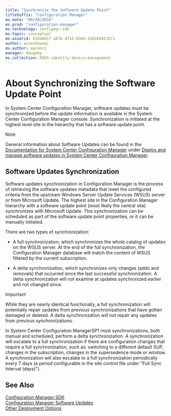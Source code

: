 ```yaml
---
title: "Synchronize the Software Update Point"
titleSuffix: "Configuration Manager"
ms.date: "09/20/2016"
ms.prod: "configuration-manager"
ms.technology: configmgr-sdk
ms.topic: conceptual
ms.assetid: b394b01f-a87b-4f15-b364-558184921871
author: aczechowski
ms.author: aaroncz
manager: dougeby
ms.collection: M365-identity-device-management
---
```

# About Synchronizing the Software Update Point
In System Center Configuration Manager, software updates must be synchronized before the update information is available in the System Center Configuration Manager console. Synchronization is initiated at the highest level site in the hierarchy that has a software update point.  

> [!NOTE]
>  General information about Software Updates can be found in the [Documentation for System Center Configuration Manager](https://technet.microsoft.com/library/mt346023.aspx) under [Deploy and manage software updates in System Center Configuration Manager](https://technet.microsoft.com/library/mt634340.aspx).  

## Software Updates Synchronization  
 Software updates synchronization in Configuration Manager is the process of retrieving the software updates metadata that meet the configured criteria from the upstream Windows Server Update Services (WSUS) server or from Microsoft Update. The highest site in the Configuration Manager hierarchy with a software update point (most likely the central site) synchronizes with Microsoft Update. This synchronization can be scheduled as part of the software update point properties, or it can be manually initiated.  

 There are two types of synchronization:  

-   A full synchronization, which synchronizes the whole catalog of updates on the WSUS server. At the end of the full synchronization, the Configuration Manager database will match the content of WSUS filtered by the current subscription.  

-   A delta synchronization, which synchronizes only changes (adds and removals) that occurred since the last successful synchronization. A delta synchronization will not examine at updates synchronized earlier and not changed since.  

> [!IMPORTANT]
>  While they are nearly identical functionally, a full synchronization will potentially repair updates from previous synchronizations that have gotten damaged or deleted. A delta synchronization will not repair any updates from previous synchronizations.  

 In System Center Configuration ManagerSP1 most synchronizations, both manual and scheduled, perform a delta synchronization. A synchronization will escalate to a full synchronization if there are configuration changes that require a full synchronization, such as: switching to a different default SUP, changes in the subscription, changes in the supersedence mode or window. A synchronization will also escalate to a full synchronization periodically every 7 days (a period configurable in the site control file under "Full Sync Interval (days)").  

## See Also  
 [Configuration Manager SDK](../../develop/core/misc/system-center-configuration-manager-sdk.md)   
 [Configuration Manager Software Updates](../../develop/sum/software-updates.md)   
 [Other Deployment Options](../../develop/sum/synchronizing-the-software-update-point.md)
